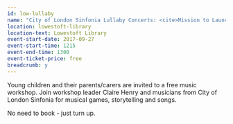 ```yaml
---
id: low-lullaby
name: "City of London Sinfonia Lullaby Concerts: <cite>Mission to Launch</cite> taster - 12:15pm session"
location: lowestoft-library
location-text: Lowestoft Library
event-start-date: 2017-09-27
event-start-time: 1215
event-end-time: 1300
event-ticket-price: free
breadcrumb: y
---
```


Young children and their parents/carers are invited to a free music workshop. Join workshop leader Claire Henry and musicians from City of London Sinfonia for musical games, storytelling and songs.

No need to book - just turn up.

